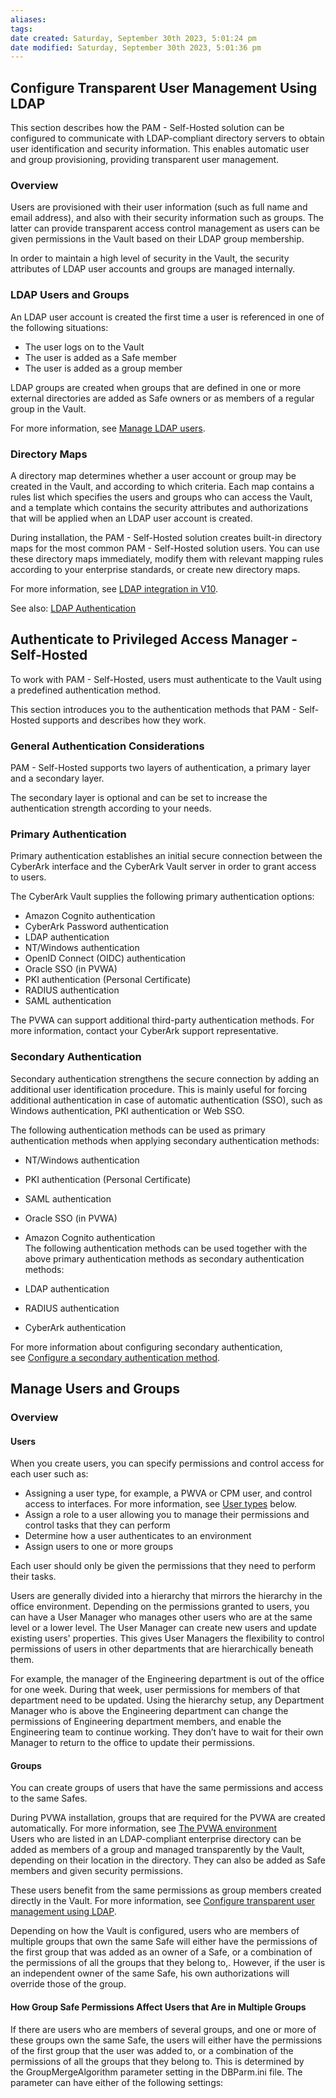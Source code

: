 ```yaml
---
aliases: 
tags: 
date created: Saturday, September 30th 2023, 5:01:24 pm
date modified: Saturday, September 30th 2023, 5:01:36 pm
---
```


## Configure Transparent User Management Using LDAP

This section describes how the PAM - Self-Hosted solution can be configured to communicate with LDAP-compliant directory servers to obtain user identification and security information. This enables automatic user and group provisioning, providing transparent user management.

### Overview

Users are provisioned with their user information (such as full name and email address), and also with their security information such as groups. The latter can provide transparent access control management as users can be given permissions in the Vault based on their LDAP group membership.

In order to maintain a high level of security in the Vault, the security attributes of LDAP user accounts and groups are managed internally.

### LDAP Users and Groups

An LDAP user account is created the first time a user is referenced in one of the following situations:


- The user logs on to the Vault  
- The user is added as a Safe member  
- The user is added as a group member

LDAP groups are created when groups that are defined in one or more external directories are added as Safe owners or as members of a regular group in the Vault.

For more information, see [Manage LDAP users](https://docs.cyberark.com/PAS/Latest/en/Content/PAS%20INST/User-Management-with-LDAP-Introduction.htm).

### Directory Maps

A directory map determines whether a user account or group may be created in the Vault, and according to which criteria. Each map contains a rules list which specifies the users and groups who can access the Vault, and a template which contains the security attributes and authorizations that will be applied when an LDAP user account is created.

During installation, the PAM - Self-Hosted solution creates built-in directory maps for the most common PAM - Self-Hosted solution users. You can use these directory maps immediately, modify them with relevant mapping rules according to your enterprise standards, or create new directory maps.

For more information, see [LDAP integration in V10](https://docs.cyberark.com/PAS/Latest/en/Content/Landing%20Pages/LPLDAPIntegration.htm).

See also: [LDAP Authentication](https://docs.cyberark.com/PAS/Latest/en/Content/PAS%20INST/LDAP-Authentication.htm)

## Authenticate to Privileged Access Manager - Self-Hosted

To work with PAM - Self-Hosted, users must authenticate to the Vault using a predefined authentication method.

This section introduces you to the authentication methods that PAM - Self-Hosted supports and describes how they work.

### General Authentication Considerations

PAM - Self-Hosted supports two layers of authentication, a primary layer and a secondary layer.

The secondary layer is optional and can be set to increase the authentication strength according to your needs.

### Primary Authentication

Primary authentication establishes an initial secure connection between the CyberArk interface and the CyberArk Vault server in order to grant access to users.

The CyberArk Vault supplies the following primary authentication options:

- Amazon Cognito authentication
- CyberArk Password authentication
- LDAP authentication
- NT/Windows authentication
- OpenID Connect (OIDC) authentication
- Oracle SSO (in PVWA)
- PKI authentication (Personal Certificate)
- RADIUS authentication
- SAML authentication

The PVWA can support additional third-party authentication methods. For more information, contact your CyberArk support representative.

### Secondary Authentication

Secondary authentication strengthens the secure connection by adding an additional user identification procedure. This is mainly useful for forcing additional authentication in case of automatic authentication (SSO), such as Windows authentication, PKI authentication or Web SSO.

The following authentication methods can be used as primary authentication methods when applying secondary authentication methods:

- NT/Windows authentication
- PKI authentication (Personal Certificate)
- SAML authentication
- Oracle SSO (in PVWA)
- Amazon Cognito authentication  
The following authentication methods can be used together with the above primary authentication methods as secondary authentication methods:

- LDAP authentication
- RADIUS authentication
- CyberArk authentication

For more information about configuring secondary authentication, see [Configure a secondary authentication method](https://docs.cyberark.com/PAS/Latest/en/Content/PAS%20INST/Defining-Authentication-Methods-in-PVWA.htm#Configur).

## Manage Users and Groups

### Overview

#### Users

When you create users, you can specify permissions and control access for each user such as:

- Assigning a user type, for example, a PWVA or CPM user, and control access to interfaces. For more information, see [User types](https://docs.cyberark.com/PAS/Latest/en/Content/PASIMP/Users-groups-managing-overview.htm?TocPath=Administrator%7CUser%20Management%7CManage%20users%20and%20groups%7C_____0#Types) below.
- Assign a role to a user allowing you to manage their permissions and control tasks that they can perform
- Determine how a user authenticates to an environment
- Assign users to one or more groups

Each user should only be given the permissions that they need to perform their tasks.

Users are generally divided into a hierarchy that mirrors the hierarchy in the office environment. Depending on the permissions granted to users, you can have a User Manager who manages other users who are at the same level or a lower level. The User Manager can create new users and update existing users' properties. This gives User Managers the flexibility to control permissions of users in other departments that are hierarchically beneath them.

For example, the manager of the Engineering department is out of the office for one week. During that week, user permissions for members of that department need to be updated. Using the hierarchy setup, any Department Manager who is above the Engineering department can change the permissions of Engineering department members, and enable the Engineering team to continue working. They don’t have to wait for their own Manager to return to the office to update their permissions.

#### Groups

You can create groups of users that have the same permissions and access to the same Safes.

During PVWA installation, groups that are required for the PVWA are created automatically. For more information, see [The PVWA environment](https://docs.cyberark.com/PAS/Latest/en/Content/PAS%20INST/The-PVWA-Environment.htm)  
Users who are listed in an LDAP-compliant enterprise directory can be added as members of a group and managed transparently by the Vault, depending on their location in the directory. They can also be added as Safe members and given security permissions.

These users benefit from the same permissions as group members created directly in the Vault. For more information, see [Configure transparent user management using LDAP](https://docs.cyberark.com/PAS/Latest/en/Content/PAS%20INST/Configuring-User-Management-via-LDAP.htm).

Depending on how the Vault is configured, users who are members of multiple groups that own the same Safe will either have the permissions of the first group that was added as an owner of a Safe, or a combination of the permissions of all the groups that they belong to,. However, if the user is an independent owner of the same Safe, his own authorizations will override those of the group.

#### How Group Safe Permissions Affect Users that Are in Multiple Groups

If there are users who are members of several groups, and one or more of these groups own the same Safe, the users will either have the permissions of the first group that the user was added to, or a combination of the permissions of all the groups that they belong to. This is determined by the GroupMergeAlgorithm parameter setting in the DBParm.ini file. The parameter can have either of the following settings: